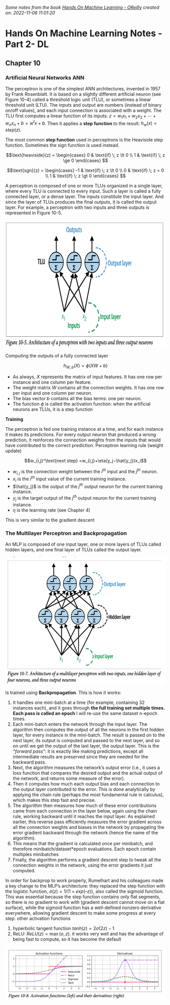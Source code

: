 _Some notes from the book [Hands On Machine Learning - OReilly][1]_
_created on: 2022-11-06 11:01:20_
# Hands On Machine Learning Notes - Part 2- DL
## Chapter 10 
### Artificial Neural Networks ANN

The perceptron is one of the simplest ANN architectures, invented in 1957 by Frank Rosenblatt. It is based on a slightly different artificial neuron (see Figure 10-4) called a threshold logic unit (TLU), or sometimes a linear threshold unit (LTU). The inputs and output are numbers (instead of binary on/off values), and each input connection is associated with a weight. The TLU first computes a linear function of its inputs: $z = w_1x_1 + w_2x_2 + ⋯ + w_nx_n + b = w^t x + b$. Then it applies a **step function** to the result: $h_w(x) = step(z)$. 

The most common **step function** used in perceptrons is the Heaviside step function. Sometimes the sign function is used instead.

$$\text{heaviside}(z) = 
\begin{cases}
0  & \text{if} \; z \lt 0 \\
1  & \text{if} \; z \ge 0 
\end{cases}
$$

$$\text{sgn}(z) = 
\begin{cases}
-1  & \text{if} \; z \lt 0 \\
0  & \text{if} \; z = 0 \\
1  & \text{if} \; z \gt 0 
\end{cases}
$$

A perceptron is composed of one or more TLUs organized in a single layer, where every TLU is connected to every input. Such a layer is called a fully connected layer, or a dense layer. The inputs constitute the input layer. And since the layer of TLUs produces the final outputs, it is called the output layer. For example, a perceptron with two inputs and three outputs is represented in Figure 10-5.

<img src="P2-img/perceptron_layer.png" style='height:400px;'>

Computing the outputs of a fully connected layer

$$h_{W,b}(X) =\phi(XW+b)$$

- As always, $X$ represents the matrix of input features. It has one row per instance and one column per feature.
- The weight matrix $W$ contains all the connection weights. It has one row per input and one column per neuron.
- The bias vector $b$ contains all the bias terms: one per neuron.
- The function $\phi$ is called the activation function: when the artificial neurons are TLUs, it is a step function

**Training**

The perceptron is fed one training instance at a time, and for each instance it makes its predictions. For every output neuron that produced a wrong prediction, it reinforces the connection weights from the inputs that would have contributed to the correct prediction. Perceptron learning rule (weight update)

$$w_{i,j}^\text{next step} =w_{i,j}+\eta(y_j−\hat{y_j})x_i$$


- $w_{i, j}$ is the connection weight between the $i^{th}$ input and the $j^{th}$ neuron.
- $x_i$ is the $i^{th}$ input value of the current training instance.
- $\hat{y_j}$ is the output of the $j^{th}$ output neuron for the current training instance.
- $y_j$ is the target output of the $j^{th}$ output neuron for the current training instance.
- $\eta$ is the learning rate (see Chapter 4)

This is very similar to the gradient descent

### The Multilayer Perceptron and Backpropagation

An MLP is composed of one input layer, one or more layers of TLUs called hidden layers, and one final layer of TLUs called the output layer. 

<img src="P2-img/mlp.png" style='height:400px;'>

Is trained using **Backpropagation**. This is how it works:

1. It handles one mini-batch at a time (for example, containing 32 instances each), and it goes through **the full training set multiple times. Each pass is called an epoch** I will re-use the same dataset n-epoch times.
1. Each mini-batch enters the network through the input layer. The algorithm then computes the output of all the neurons in the first hidden layer, for every instance in the mini-batch. The result is passed on to the next layer, its output is computed and passed to the next layer, and so on until we get the output of the last layer, the output layer. This is the _"forward pass"_: it is exactly like making predictions, except all intermediate results are preserved since they are needed for the backward pass.
1. Next, the algorithm measures the network’s output error (i.e., it uses a loss function that compares the desired output and the actual output of the network, and returns some measure of the error).
1. Then it computes how much each output bias and each connection to the output layer contributed to the error. This is done analytically by applying the chain rule (perhaps the most fundamental rule in calculus), which makes this step fast and precise.
1. The algorithm then measures how much of these error contributions came from each connection in the layer below, again using the chain rule, working backward until it reaches the input layer. As explained earlier, this reverse pass efficiently measures the error gradient across all the connection weights and biases in the network by propagating the error gradient backward through the network (hence the name of the algorithm).
1. This means that the gradient is calculated once per minibatch, and therefore minibatch/dataset*epoch evaluations. Each epoch contain multiples minibatches
1. Finally, the algorithm performs a gradient descent step to tweak all the connection weights in the network, using the error gradients it just computed.


In order for backprop to work properly, Rumelhart and his colleagues made a key change to the MLP’s architecture: they replaced the step function with the logistic function, $σ(z) = 1 / (1 + exp(–z))$, also called the sigmoid function. This was essential because the step function contains only flat segments, so there is no gradient to work with (gradient descent cannot move on a flat surface), while the sigmoid function has a well-defined nonzero derivative everywhere, allowing gradient descent to make some progress at every step. other activation functions 

1. hyperbolic tangent function $tanh(z) = 2\sigma(2z)-1$
1. ReLU: $ReLU(z)=\max(o,z)$. it works very well and has the advantage of being fast to compute, so it has become the default

![alt text](P2-img/activation_functions.png)



[//]:1.sklearn-oreilly.md> (References)
[1]: <https://github.com/yanshengjia/ml-road/blob/master/resources/Hands%20On%20Machine%20Learning%20with%20Scikit%20Learn%20and%20TensorFlow.pdf>
